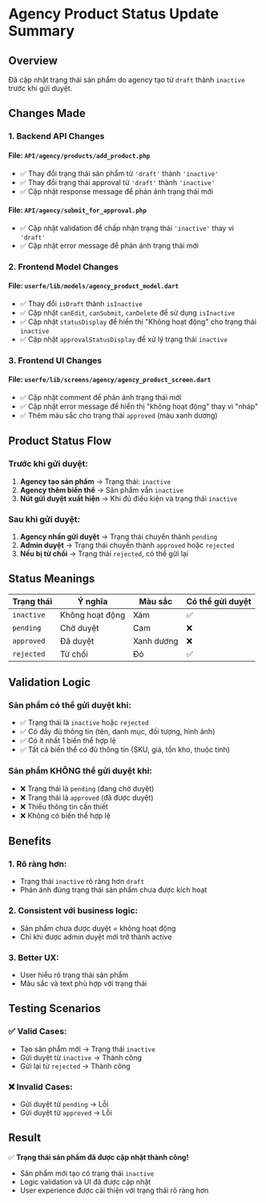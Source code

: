 # Agency Product Status Update Summary

## Overview
Đã cập nhật trạng thái sản phẩm do agency tạo từ `draft` thành `inactive` trước khi gửi duyệt.

## Changes Made

### 1. Backend API Changes

#### **File: `API/agency/products/add_product.php`**
- ✅ Thay đổi trạng thái sản phẩm từ `'draft'` thành `'inactive'`
- ✅ Thay đổi trạng thái approval từ `'draft'` thành `'inactive'`
- ✅ Cập nhật response message để phản ánh trạng thái mới

#### **File: `API/agency/submit_for_approval.php`**
- ✅ Cập nhật validation để chấp nhận trạng thái `'inactive'` thay vì `'draft'`
- ✅ Cập nhật error message để phản ánh trạng thái mới

### 2. Frontend Model Changes

#### **File: `userfe/lib/models/agency_product_model.dart`**
- ✅ Thay đổi `isDraft` thành `isInactive`
- ✅ Cập nhật `canEdit`, `canSubmit`, `canDelete` để sử dụng `isInactive`
- ✅ Cập nhật `statusDisplay` để hiển thị "Không hoạt động" cho trạng thái `inactive`
- ✅ Cập nhật `approvalStatusDisplay` để xử lý trạng thái `inactive`

### 3. Frontend UI Changes

#### **File: `userfe/lib/screens/agency/agency_product_screen.dart`**
- ✅ Cập nhật comment để phản ánh trạng thái mới
- ✅ Cập nhật error message để hiển thị "không hoạt động" thay vì "nháp"
- ✅ Thêm màu sắc cho trạng thái `approved` (màu xanh dương)

## Product Status Flow

### **Trước khi gửi duyệt:**
1. **Agency tạo sản phẩm** → Trạng thái: `inactive`
2. **Agency thêm biến thể** → Sản phẩm vẫn `inactive`
3. **Nút gửi duyệt xuất hiện** → Khi đủ điều kiện và trạng thái `inactive`

### **Sau khi gửi duyệt:**
1. **Agency nhấn gửi duyệt** → Trạng thái chuyển thành `pending`
2. **Admin duyệt** → Trạng thái chuyển thành `approved` hoặc `rejected`
3. **Nếu bị từ chối** → Trạng thái `rejected`, có thể gửi lại

## Status Meanings

| Trạng thái | Ý nghĩa | Màu sắc | Có thể gửi duyệt |
|------------|---------|---------|------------------|
| `inactive` | Không hoạt động | Xám | ✅ |
| `pending` | Chờ duyệt | Cam | ❌ |
| `approved` | Đã duyệt | Xanh dương | ❌ |
| `rejected` | Từ chối | Đỏ | ✅ |

## Validation Logic

### **Sản phẩm có thể gửi duyệt khi:**
- ✅ Trạng thái là `inactive` hoặc `rejected`
- ✅ Có đầy đủ thông tin (tên, danh mục, đối tượng, hình ảnh)
- ✅ Có ít nhất 1 biến thể hợp lệ
- ✅ Tất cả biến thể có đủ thông tin (SKU, giá, tồn kho, thuộc tính)

### **Sản phẩm KHÔNG thể gửi duyệt khi:**
- ❌ Trạng thái là `pending` (đang chờ duyệt)
- ❌ Trạng thái là `approved` (đã được duyệt)
- ❌ Thiếu thông tin cần thiết
- ❌ Không có biến thể hợp lệ

## Benefits

### **1. Rõ ràng hơn:**
- Trạng thái `inactive` rõ ràng hơn `draft`
- Phản ánh đúng trạng thái sản phẩm chưa được kích hoạt

### **2. Consistent với business logic:**
- Sản phẩm chưa được duyệt = không hoạt động
- Chỉ khi được admin duyệt mới trở thành active

### **3. Better UX:**
- User hiểu rõ trạng thái sản phẩm
- Màu sắc và text phù hợp với trạng thái

## Testing Scenarios

### ✅ **Valid Cases:**
- Tạo sản phẩm mới → Trạng thái `inactive`
- Gửi duyệt từ `inactive` → Thành công
- Gửi lại từ `rejected` → Thành công

### ❌ **Invalid Cases:**
- Gửi duyệt từ `pending` → Lỗi
- Gửi duyệt từ `approved` → Lỗi

## Result
✅ **Trạng thái sản phẩm đã được cập nhật thành công!**

- Sản phẩm mới tạo có trạng thái `inactive`
- Logic validation và UI đã được cập nhật
- User experience được cải thiện với trạng thái rõ ràng hơn 